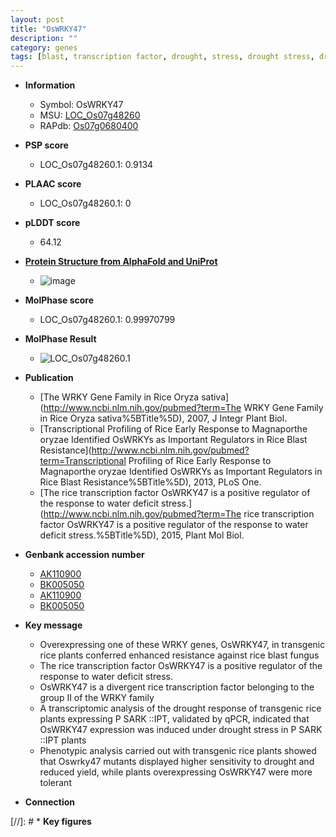 ```yaml
---
layout: post
title: "OsWRKY47"
description: ""
category: genes
tags: [blast, transcription factor, drought, stress, drought stress, drought stress ]
---
```


* **Information**  
    + Symbol: OsWRKY47  
    + MSU: [LOC_Os07g48260](http://rice.plantbiology.msu.edu/cgi-bin/ORF_infopage.cgi?orf=LOC_Os07g48260)  
    + RAPdb: [Os07g0680400](http://rapdb.dna.affrc.go.jp/viewer/gbrowse_details/irgsp1?name=Os07g0680400)  

* **PSP score**  
    + LOC_Os07g48260.1: 0.9134 

* **PLAAC score**  
    + LOC_Os07g48260.1: 0 

* **pLDDT score**
    + 64.12

* **[Protein Structure from AlphaFold and UniProt](https://www.uniprot.org/uniprotkb/Q7XHX5/entry#structure)**
    + ![image](https://ricepsp.github.io/images/Q7/AF-Q7XHX5-F1.png)

* **MolPhase score**
    + LOC_Os07g48260.1: 0.99970799

* **MolPhase Result**
    + ![LOC_Os07g48260.1](https://304243504.github.io/Pictures/LOC_Os07g/LOC_Os07g48260.1.png)

* **Publication**  
    + [The WRKY Gene Family in Rice Oryza sativa](http://www.ncbi.nlm.nih.gov/pubmed?term=The WRKY Gene Family in Rice Oryza sativa%5BTitle%5D), 2007, J Integr Plant Biol.
    + [Transcriptional Profiling of Rice Early Response to Magnaporthe oryzae Identified OsWRKYs as Important Regulators in Rice Blast Resistance](http://www.ncbi.nlm.nih.gov/pubmed?term=Transcriptional Profiling of Rice Early Response to Magnaporthe oryzae Identified OsWRKYs as Important Regulators in Rice Blast Resistance%5BTitle%5D), 2013, PLoS One.
    + [The rice transcription factor OsWRKY47 is a positive regulator of the response to water deficit stress.](http://www.ncbi.nlm.nih.gov/pubmed?term=The rice transcription factor OsWRKY47 is a positive regulator of the response to water deficit stress.%5BTitle%5D), 2015, Plant Mol Biol.

* **Genbank accession number**  
    + [AK110900](http://www.ncbi.nlm.nih.gov/nuccore/AK110900)
    + [BK005050](http://www.ncbi.nlm.nih.gov/nuccore/BK005050)
    + [AK110900](http://www.ncbi.nlm.nih.gov/nuccore/AK110900)
    + [BK005050](http://www.ncbi.nlm.nih.gov/nuccore/BK005050)

* **Key message**  
    + Overexpressing one of these WRKY genes, OsWRKY47, in transgenic rice plants conferred enhanced resistance against rice blast fungus
    + The rice transcription factor OsWRKY47 is a positive regulator of the response to water deficit stress.
    + OsWRKY47 is a divergent rice transcription factor belonging to the group II of the WRKY family
    + A transcriptomic analysis of the drought response of transgenic rice plants expressing P SARK ::IPT, validated by qPCR, indicated that OsWRKY47 expression was induced under drought stress in P SARK ::IPT plants
    + Phenotypic analysis carried out with transgenic rice plants showed that Oswrky47 mutants displayed higher sensitivity to drought and reduced yield, while plants overexpressing OsWRKY47 were more tolerant

* **Connection**  

[//]: # * **Key figures**  


